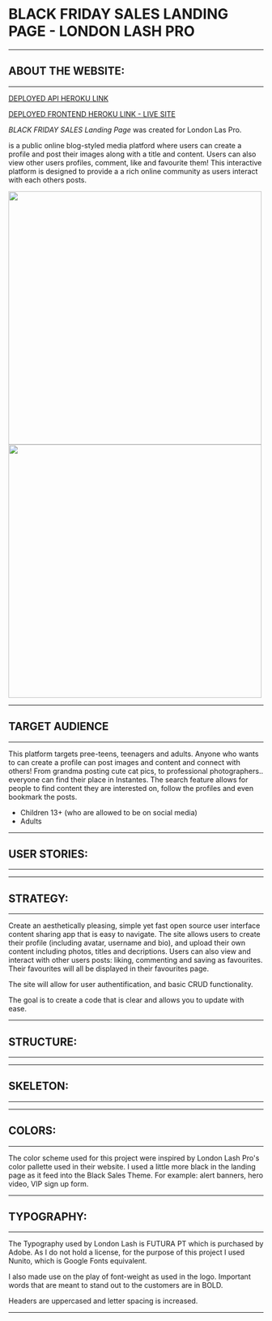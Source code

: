 
BLACK FRIDAY SALES LANDING PAGE - LONDON LASH PRO
==================================

* * *

ABOUT THE WEBSITE:
------------------

* * * 


[DEPLOYED API HEROKU LINK](https://instantes-drf-api.herokuapp.com/)

[DEPLOYED FRONTEND HEROKU LINK - LIVE SITE](https://instantes-react.herokuapp.com/)



_BLACK FRIDAY SALES Landing Page_ was created for London Las Pro.

is a public online blog-styled media platford where users can create a profile and post their images along with a title and content. Users can also view other users profiles, comment, like and favourite them! This interactive platform is designed to provide a a rich online community as users interact with each others posts.

<img src="src/assets/amiresponsive.png" width="500px">
<img src="src/assets/home.png" width="500px">

* * * 


TARGET AUDIENCE
------------------

* * *

This platform targets pree-teens, teenagers and adults. Anyone who wants to can create a profile can post images and content and connect with others! From grandma posting cute cat pics, to professional photographers.. everyone can find their place in Instantes. The search feature allows for people to find content they are interested on, follow the profiles and even bookmark the posts.

*   Children 13+ (who are allowed to be on social media)
*   Adults

  
* * *

USER STORIES:
-------------

* * *

* * * 


STRATEGY:
---------

* * *

Create an aesthetically pleasing, simple yet fast  open source user interface content sharing app that is easy to navigate. The site allows users to create their profile (including avatar, username and bio), and upload their own content including photos, titles and decriptions. Users can also view and interact with other users posts: liking, commenting and saving as favourites. Their favourites will all be displayed in their favourites page.


The site will allow for user authentification, and basic CRUD functionality.


The goal is to create a code that is clear and allows you to update with ease. 

* * * 

STRUCTURE:
---------

* * *



* * * 

SKELETON:
---------

* * *



* * * 

COLORS:
---------

* * *

The color scheme used for this project were inspired by London Lash Pro's color pallette used in their website.
I used a little more black in the landing page as it feed into the Black Sales Theme. For example: alert banners, hero video, VIP sign up form.

* * * 
TYPOGRAPHY:
---------

* * *

The Typography used by London Lash is FUTURA PT which is purchased by Adobe.
As I do not hold a license, for the purpose of this project I used Nunito, which is Google Fonts equivalent.

I also made use on the play of font-weight as used in the logo. Important words that are meant to stand out to the customers are in BOLD. 

Headers are uppercased and letter spacing is increased.

* * * 
